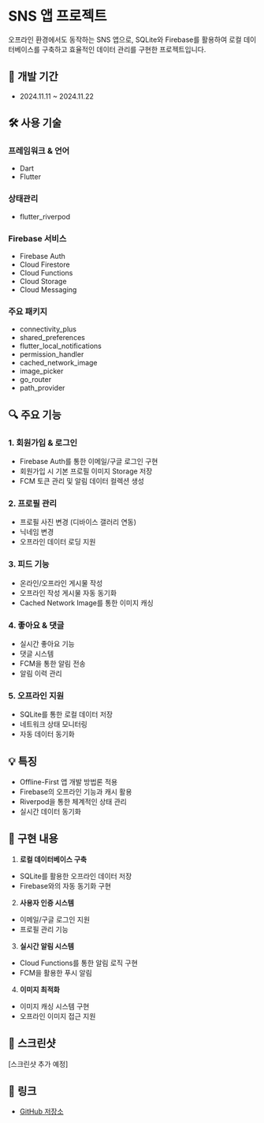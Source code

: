 # SNS 앱 프로젝트

오프라인 환경에서도 동작하는 SNS 앱으로, SQLite와 Firebase를 활용하여 로컬 데이터베이스를 구축하고 효율적인 데이터 관리를 구현한 프로젝트입니다.

## 📅 개발 기간
- 2024.11.11 ~ 2024.11.22

## 🛠 사용 기술
### 프레임워크 & 언어
- Dart
- Flutter

### 상태관리
- flutter_riverpod

### Firebase 서비스
- Firebase Auth
- Cloud Firestore
- Cloud Functions
- Cloud Storage
- Cloud Messaging

### 주요 패키지
- connectivity_plus
- shared_preferences
- flutter_local_notifications
- permission_handler
- cached_network_image
- image_picker
- go_router
- path_provider

## 🔍 주요 기능

### 1. 회원가입 & 로그인
- Firebase Auth를 통한 이메일/구글 로그인 구현
- 회원가입 시 기본 프로필 이미지 Storage 저장
- FCM 토큰 관리 및 알림 데이터 컬렉션 생성

### 2. 프로필 관리
- 프로필 사진 변경 (디바이스 갤러리 연동)
- 닉네임 변경
- 오프라인 데이터 로딩 지원

### 3. 피드 기능
- 온라인/오프라인 게시물 작성
- 오프라인 작성 게시물 자동 동기화
- Cached Network Image를 통한 이미지 캐싱

### 4. 좋아요 & 댓글
- 실시간 좋아요 기능
- 댓글 시스템
- FCM을 통한 알림 전송
- 알림 이력 관리

### 5. 오프라인 지원
- SQLite를 통한 로컬 데이터 저장
- 네트워크 상태 모니터링
- 자동 데이터 동기화

## 💡 특징
- Offline-First 앱 개발 방법론 적용
- Firebase의 오프라인 기능과 캐시 활용
- Riverpod을 통한 체계적인 상태 관리
- 실시간 데이터 동기화

## 🔧 구현 내용
1. **로컬 데이터베이스 구축**
  - SQLite를 활용한 오프라인 데이터 저장
  - Firebase와의 자동 동기화 구현

2. **사용자 인증 시스템**
  - 이메일/구글 로그인 지원
  - 프로필 관리 기능

3. **실시간 알림 시스템**
  - Cloud Functions를 통한 알림 로직 구현
  - FCM을 활용한 푸시 알림

4. **이미지 최적화**
  - 이미지 캐싱 시스템 구현
  - 오프라인 이미지 접근 지원

## 📱 스크린샷
[스크린샷 추가 예정]

## 🔗 링크
- [GitHub 저장소](https://github.com/yeobeomhwi/Flutter-SNS)